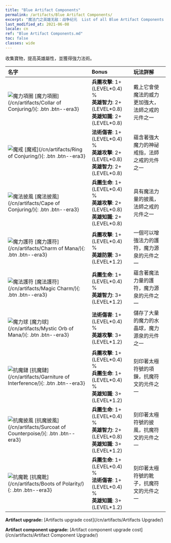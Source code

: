 ```yaml
---
title: "Blue Artifact Components"
permalink: /artifacts/Blue Artifact Components/
excerpt: "魔法门之英雄无敌：战争纪元  List of all Blue Artifact Components . 收集寶物，提高英雄屬性，並獲得強力法術。"
last_modified_at: 2021-06-08
locale: cn
ref: "Blue Artifact Components.md"
toc: false
classes: wide
---
```


  收集寶物，提高英雄屬性，並獲得強力法術。

  |     名字    |   Bonus | 玩法詳解 | 
  |:------------|:--------|:------------| 
 | ![魔力項圈](/images/t/artifact_40221.png) [魔力項圈](/cn/artifacts/Collar of Conjuring/){: .btn .btn--era3} | **兵團攻擊**: 1+(LEVEL\*0.4) %<br/>**英雄智力**: 2+(LEVEL\*0.8)<br/>**英雄知識**: 2+(LEVEL\*0.8) | 戴上它會使魔法的威力更加強大，法師之戒的元件之一 | 
 | ![魔戒](/images/t/artifact_40222.png) [魔戒](/cn/artifacts/Ring of Conjuring/){: .btn .btn--era3} | **法術傷害**: 1+(LEVEL\*0.4) %<br/>**英雄攻擊**: 2+(LEVEL\*0.8)<br/>**英雄智力**: 2+(LEVEL\*0.8) | 蘊含著強大魔力的神祕戒指，法師之戒的元件之一 | 
 | ![魔法披風](/images/t/artifact_40223.png) [魔法披風](/cn/artifacts/Cape of Conjuring/){: .btn .btn--era3} | **兵團生命**: 1+(LEVEL\*0.4) %<br/>**英雄攻擊**: 2+(LEVEL\*0.8)<br/>**英雄知識**: 2+(LEVEL\*0.8) | 具有魔法力量的披風，法師之戒的元件之一 | 
 | ![魔力護符](/images/t/artifact_40211.png) [魔力護符](/cn/artifacts/Charm of Mana/){: .btn .btn--era3} | **兵團攻擊**: 1+(LEVEL\*0.4) %<br/>**英雄防禦**: 3+(LEVEL\*1.2) | 一個可以增強法力的護符，魔力源泉的元件之一 | 
 | ![魔法護符](/images/t/artifact_40212.png) [魔法護符](/cn/artifacts/Magic Charm/){: .btn .btn--era3} | **兵團生命**: 1+(LEVEL\*0.4) %<br/>**英雄智力**: 3+(LEVEL\*1.2) | 蘊含著魔法力量的護符，魔力源泉的元件之一 | 
 | ![魔力球](/images/t/artifact_40213.png) [魔力球](/cn/artifacts/Mystic Orb of Mana/){: .btn .btn--era3} | **法術傷害**: 1+(LEVEL\*0.4) %<br/>**英雄攻擊**: 3+(LEVEL\*1.2) | 儲存了大量的魔力的水晶球，魔力源泉的元件之一 | 
 | ![抗魔鏈](/images/t/artifact_40231.png) [抗魔鏈](/cn/artifacts/Garniture of Interference/){: .btn .btn--era3} | **兵團攻擊**: 1+(LEVEL\*0.4) %<br/>**兵團生命**: 1+(LEVEL\*0.4) %<br/>**英雄知識**: 3+(LEVEL\*1.2) | 刻印著太極符號的項鍊，抗魔符文的元件之一 | 
 | ![抗魔披風](/images/t/artifact_40232.png) [抗魔披風](/cn/artifacts/Surcoat of Counterpoise/){: .btn .btn--era3} | **兵團生命**: 1+(LEVEL\*0.4) %<br/>**英雄智力**: 2+(LEVEL\*0.8)<br/>**英雄知識**: 3+(LEVEL\*1.2) | 刻印著太極符號的披風，抗魔符文的元件之一 | 
 | ![抗魔靴](/images/t/artifact_40233.png) [抗魔靴](/cn/artifacts/Boots of Polarity/){: .btn .btn--era3} | **兵團生命**: 1+(LEVEL\*0.4) %<br/>**法術傷害**: 1+(LEVEL\*0.4) %<br/>**英雄知識**: 3+(LEVEL\*1.2) | 刻印著太極符號的靴子，抗魔符文的元件之一 | 


  **Artifact upgrade:** [Artifacts upgrade cost](/cn/artifacts/Artifacts Upgrade/)

 **Artifact component upgrade:** [Artifact component upgrade cost](/cn/artifacts/Artifact Component Upgrade/)


